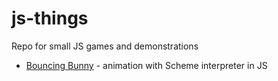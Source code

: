 # js-things
Repo for small JS games and demonstrations

- [Bouncing Bunny](https://codeabbey.github.io/js-things/bunny/) - animation with Scheme interpreter in JS
